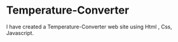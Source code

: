 # Temperature-Converter
I have created a Temperature-Converter web site  using Html , Css,  Javascript.
